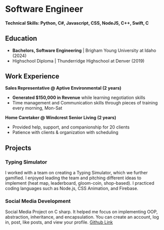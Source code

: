 
# Software Engineer

#### Technical Skills: Python, C#, Javascript, CSS, NodeJS, C++, Swift, C

## Education
- **Bachelors, Software Engineering** | Brigham Young University at Idaho (2024)							       		
- Highschool Diploma | Thunderridge Highschool at Denver (2019)

## Work Experience
**Sales Representative @ Aptive Environmental (2 years)**
- **Generated $150,000 in Revenue** while learning negotiation skills
- Time management and Communication skills through pieces of training every morning, Mon-Sat

**Home Caretaker @ Windcrest Senior Living (2 years)**
- Provided help, support, and companionship for 20 clients
- Patience with clients & organization with scheduling

## Projects

### Typing Simulator
I worked with a team on creating a Typing Simulator, which we further gamified. I enjoyed leading the team and pitching different ideas to implement (heat map, leaderboard, gloom-coin, shop-based). I practiced coding languages such as Node.js, CSS Animation, and Firebase.


### Social Media Development
Social Media Project on C sharp. It helped me focus on implementing OOP, abstraction, inheritance, and encapsulation. You can create an account, log in, post, like posts, and view your profile.
[Github Link]([https://www.mdpi.com/1424-8220/22/8/3048](https://github.com/stinojones/social-media-csharp))






